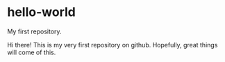 # hello-world
My first repository.

Hi there! This is my very first repository on github. Hopefully, great things will come of this. 
